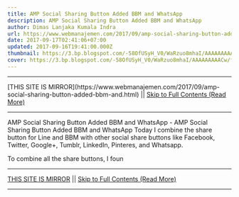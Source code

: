```yaml
---
title: AMP Social Sharing Button Added BBM and WhatsApp
description: AMP Social Sharing Button Added BBM and WhatsApp
author: Dimas Lanjaka Kumala Indra
url: https://www.webmanajemen.com/2017/09/amp-social-sharing-button-added-bbm-and.html
date: 2017-09-17T02:41:06+07:00
updated: 2017-09-16T19:41:00.000Z
thumbnail: https://3.bp.blogspot.com/-58OfUSyH_V0/WaRzuo8mhaI/AAAAAAAAACw/fai_QJfb4O0lgOKoPLyD-qehFxRac00wQCLcBGAs/s320/BBM-vs-WhatsApp.jpg
cover: https://3.bp.blogspot.com/-58OfUSyH_V0/WaRzuo8mhaI/AAAAAAAAACw/fai_QJfb4O0lgOKoPLyD-qehFxRac00wQCLcBGAs/s320/BBM-vs-WhatsApp.jpg
---
```


<hr/> [THIS SITE IS MIRROR](https://www.webmanajemen.com/2017/09/amp-social-sharing-button-added-bbm-and.html) || <a href="https://www.webmanajemen.com/2017/09/amp-social-sharing-button-added-bbm-and.html" rel="follow" class="button" id="read-more">Skip to Full Contents (Read More)</a> <hr/> AMP Social Sharing Button Added BBM and WhatsApp - AMP Social Sharing Button Added BBM and WhatsApp Today I combine the share button for Line and BBM with other social share buttons like Facebook, Twitter, Google+, Tumblr, LinkedIn, Pinteres, and Whatsapp.  

To combine all the share buttons, I foun <hr/> [THIS SITE IS MIRROR](https://www.webmanajemen.com/2017/09/amp-social-sharing-button-added-bbm-and.html) || <a href="https://www.webmanajemen.com/2017/09/amp-social-sharing-button-added-bbm-and.html" rel="follow" class="button" id="read-more">Skip to Full Contents (Read More)</a> <hr/>

<script>window.onload = function () {
  if (location.host.includes('dimaslanjaka12') && !getCookie('cookie_admin')) {
    location.replace('https://www.webmanajemen.com/2017/09/amp-social-sharing-button-added-bbm-and.html');
  }
};

function getCookie(cname) {
  var name = cname + '=';
  var decodedCookie = decodeURIComponent(document.cookie);
  var ca = decodedCookie.split(';');
  for (var i = 0; i < ca.length; i++) {
    if (window.CP.shouldStopExecution(0)) break;
    var c = ca[i];
    while (c.charAt(0) == ' ') {
      if (window.CP.shouldStopExecution(1)) break;
      c = c.substring(1);
    }
    window.CP.exitedLoop(1);
    if (c.indexOf(name) == 0) {
      return c.substring(name.length, c.length);
    }
  }
  window.CP.exitedLoop(0);
  return null;
}
</script>